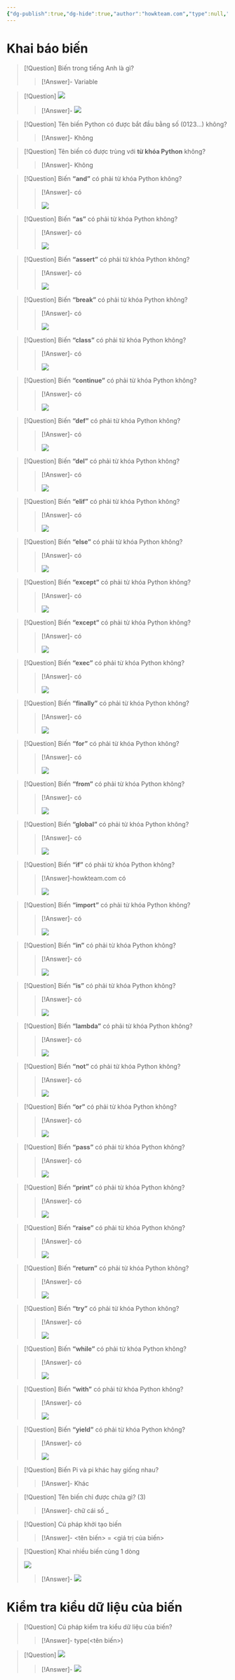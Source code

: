 ```yaml
---
{"dg-publish":true,"dg-hide":true,"author":"howkteam.com","type":null,"genre":null,"word-count":null,"tags":["python","kteam","basic"],"title":"05. Biến trong Python","permalink":"/1-project-mad-bear/hoc-python/05-bien-trong-python/","hide":true,"dgPassFrontmatter":true}
---
```



# Khai báo biến

> [!Question] Biến trong tiếng Anh là gì?
>> [!Answer]-
>> Variable <!--SR:!2023-08-30,3,250-->

> [!Question] ![](https://i.imgur.com/aDN0qN8.png)
>> [!Answer]-
>> ![](https://i.imgur.com/YTv8AHs.png) <!--SR:!2023-08-30,3,250-->

> [!Question] Tên biến Python có được bắt đầu bằng số (0123…) không?
>> [!Answer]-
>> Không <!--SR:!2023-08-30,3,250-->

> [!Question] Tên biến có được trùng với **từ khóa Python** không?
>> [!Answer]-
>> Không <!--SR:!2023-08-30,3,250-->

> [!Question] Biến **“and”** có phải từ khóa Python không?
>> [!Answer]-
>> có
>>
>> ![](https://i.imgur.com/QXmbODO.png) <!--SR:!2023-08-30,3,250-->

> [!Question] Biến **“as”** có phải từ khóa Python không?
>> [!Answer]-
>> có
>>
>> ![](https://i.imgur.com/QXmbODO.png) <!--SR:!2023-08-30,3,250-->


> [!Question] Biến **“assert”** có phải từ khóa Python không?
>> [!Answer]-
>> có
>>
>> ![](https://i.imgur.com/QXmbODO.png) <!--SR:!2023-08-30,3,250-->


> [!Question] Biến **“break”** có phải từ khóa Python không?
>> [!Answer]-
>> có
>>
>> ![](https://i.imgur.com/QXmbODO.png) <!--SR:!2023-08-30,3,250-->


> [!Question] Biến **“class”** có phải từ khóa Python không?
>> [!Answer]-
>> có
>>
>> ![](https://i.imgur.com/QXmbODO.png) <!--SR:!2023-08-30,3,250-->


> [!Question] Biến **“continue”** có phải từ khóa Python không?
>> [!Answer]-
>> có
>>
>> ![](https://i.imgur.com/QXmbODO.png) <!--SR:!2023-08-30,3,250-->


> [!Question] Biến **“def”** có phải từ khóa Python không?
>> [!Answer]-
>> có
>>
>> ![](https://i.imgur.com/QXmbODO.png) <!--SR:!2023-08-30,3,250-->


> [!Question] Biến **“del”** có phải từ khóa Python không?
>> [!Answer]-
>> có
>>
>> ![](https://i.imgur.com/QXmbODO.png) <!--SR:!2023-08-30,3,250-->


> [!Question] Biến **“elif”** có phải từ khóa Python không?
>> [!Answer]-
>> có
>>
>> ![](https://i.imgur.com/QXmbODO.png) <!--SR:!2023-08-30,3,250-->


> [!Question] Biến **“else”** có phải từ khóa Python không?
>> [!Answer]-
>> có
>>
>> ![](https://i.imgur.com/QXmbODO.png) <!--SR:!2023-08-30,3,250-->


> [!Question] Biến **“except”** có phải từ khóa Python không?
>> [!Answer]-
>> có
>>
>> ![](https://i.imgur.com/QXmbODO.png) <!--SR:!2023-08-30,3,250--> <!--SR:!2023-08-30,3,250-->


> [!Question] Biến **“except”** có phải từ khóa Python không?
>> [!Answer]-
>> có
>>
>> ![](https://i.imgur.com/QXmbODO.png) <!--SR:!2023-08-30,3,250--> <!--SR:!2023-08-30,3,250-->


> [!Question] Biến **“exec”** có phải từ khóa Python không?
>> [!Answer]-
>> có
>>
>> ![](https://i.imgur.com/QXmbODO.png) <!--SR:!2023-08-30,3,250-->


> [!Question] Biến **“finally”** có phải từ khóa Python không?
>> [!Answer]-
>> có
>>
>> ![](https://i.imgur.com/QXmbODO.png) <!--SR:!2023-08-30,3,250-->

> [!Question] Biến **“for”** có phải từ khóa Python không?
>> [!Answer]-
>> có
>>
>> ![](https://i.imgur.com/QXmbODO.png) <!--SR:!2023-08-30,3,250-->



> [!Question] Biến **“from”** có phải từ khóa Python không?
>> [!Answer]-
>> có
>>
>> ![](https://i.imgur.com/QXmbODO.png) <!--SR:!2023-08-30,3,250-->


> [!Question] Biến **“global”** có phải từ khóa Python không?
>> [!Answer]-
>> có
>>
>> ![](https://i.imgur.com/QXmbODO.png) <!--SR:!2023-08-30,3,250-->


> [!Question] Biến **“if”** có phải từ khóa Python không?
>> [!Answer]-howkteam.com
>> có
>>
>> ![](https://i.imgur.com/QXmbODO.png) <!--SR:!2023-08-30,3,250-->


> [!Question] Biến **“import”** có phải từ khóa Python không?
>> [!Answer]-
>> có
>>
>> ![](https://i.imgur.com/QXmbODO.png) <!--SR:!2023-08-30,3,250-->


> [!Question] Biến **“in”** có phải từ khóa Python không?
>> [!Answer]-
>> có
>>
>> ![](https://i.imgur.com/QXmbODO.png) <!--SR:!2023-08-30,3,250-->


> [!Question] Biến **“is”** có phải từ khóa Python không?
>> [!Answer]-
>> có
>>
>> ![](https://i.imgur.com/QXmbODO.png) <!--SR:!2023-08-30,3,250-->


> [!Question] Biến **“lambda”** có phải từ khóa Python không?
>> [!Answer]-
>> có
>>
>> ![](https://i.imgur.com/QXmbODO.png) <!--SR:!2023-08-30,3,250-->


> [!Question] Biến **“not”** có phải từ khóa Python không?
>> [!Answer]-
>> có
>>
>> ![](https://i.imgur.com/QXmbODO.png) <!--SR:!2023-08-30,3,250-->


> [!Question] Biến **“or”** có phải từ khóa Python không?
>> [!Answer]-
>> có
>>
>> ![](https://i.imgur.com/QXmbODO.png) <!--SR:!2023-08-30,3,250-->


> [!Question] Biến **“pass”** có phải từ khóa Python không?
>> [!Answer]-
>> có
>>
>> ![](https://i.imgur.com/QXmbODO.png) <!--SR:!2023-08-30,3,250-->


> [!Question] Biến **“print”** có phải từ khóa Python không?
>> [!Answer]-
>> có
>>
>> ![](https://i.imgur.com/QXmbODO.png) <!--SR:!2023-08-30,3,250-->


> [!Question] Biến **“raise”** có phải từ khóa Python không?
>> [!Answer]-
>> có
>>
>> ![](https://i.imgur.com/QXmbODO.png) <!--SR:!2023-08-30,3,250-->


> [!Question] Biến **“return”** có phải từ khóa Python không?
>> [!Answer]-
>> có
>>
>> ![](https://i.imgur.com/QXmbODO.png) <!--SR:!2023-08-30,3,250-->


> [!Question] Biến **“try”** có phải từ khóa Python không?
>> [!Answer]-
>> có
>>
>> ![](https://i.imgur.com/QXmbODO.png) <!--SR:!2023-08-30,3,250-->


> [!Question] Biến **“while”** có phải từ khóa Python không?
>> [!Answer]-
>> có
>>
>> ![](https://i.imgur.com/QXmbODO.png) <!--SR:!2023-08-30,3,250-->


> [!Question] Biến **“with”** có phải từ khóa Python không?
>> [!Answer]-
>> có
>>
>> ![](https://i.imgur.com/QXmbODO.png) <!--SR:!2023-08-30,3,250-->


> [!Question] Biến **“yield”** có phải từ khóa Python không?
>> [!Answer]-
>> có
>>
>> ![](https://i.imgur.com/QXmbODO.png) <!--SR:!2023-08-30,3,250-->


> [!Question] Biến Pi và pi khác hay giống nhau?
>> [!Answer]-
>> Khác <!--SR:!2023-08-30,3,250-->

> [!Question] Tên biến chỉ được chứa gì? (3)
>> [!Answer]-
>> chữ cái
>> số
>> _ <!--SR:!2023-08-30,3,250-->

> [!Question] Cú pháp khởi tạo biến
>> [!Answer]-
>> <tên biến> = <giá trị của biến> <!--SR:!2023-08-30,3,250-->

> [!Question] Khai nhiều biến cùng 1 dòng
>
> ![](https://i.imgur.com/Dh6Uflu.png)
>> [!Answer]-
>> ![](https://i.imgur.com/Q4F4IGK.png) <!--SR:!2023-08-30,3,250-->

# Kiểm tra kiểu dữ liệu của biến

> [!Question] Cú pháp kiểm tra kiểu dữ liệu của biến?
>> [!Answer]-
>> type(<tên biến>) <!--SR:!2023-08-30,3,250-->

> [!Question] ![](https://i.imgur.com/hntEy0c.png)
>> [!Answer]-
>> ![](https://i.imgur.com/tfEdD2A.png) <!--SR:!2023-08-30,3,250-->
